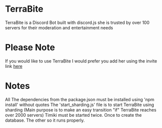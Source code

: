 # TerraBite
TerraBite is a Discord Bot built with discord.js she is trusted by over 100 servers for their moderation and entertainment needs

# Please Note
If you would like to use TerraBite I would prefer you add her using the invite link [here](https://discordapp.com/oauth2/authorize?permissions=2146958591&scope=bot&client_id=295942672890331147)

# Notes
All The dependencies from the package.json must be installed using 'npm install' without quotes
The 'start_sharding.js' file is to start TerraBite using sharding (Main purpose is to make an easy transition "if" TerraBite reaches over 2000 servers)
Timiki must be started twice. Once to create the database. The other so it runs properly.
